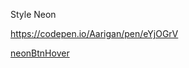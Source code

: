 
Style Neon 

https://codepen.io/Aarigan/pen/eYjOGrV

[neonBtnHover](https://user-images.githubusercontent.com/52601835/206890255-ed11936e-2310-49af-9cce-c30071135be2.png)
